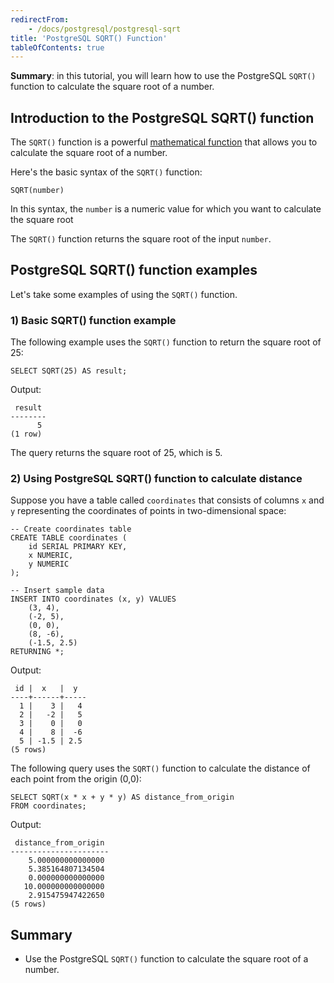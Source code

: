 ```yaml
---
redirectFrom:
    - /docs/postgresql/postgresql-sqrt
title: 'PostgreSQL SQRT() Function'
tableOfContents: true
---
```


**Summary**: in this tutorial, you will learn how to use the PostgreSQL `SQRT()` function to calculate the square root of a number.

## Introduction to the PostgreSQL SQRT() function

The `SQRT()` function is a powerful [mathematical function](/docs/postgresql/postgresql-math-functions) that allows you to calculate the square root of a number.

Here's the basic syntax of the `SQRT()` function:

```
SQRT(number)
```

In this syntax, the `number` is a numeric value for which you want to calculate the square root

The `SQRT()` function returns the square root of the input `number`.

## PostgreSQL SQRT() function examples

Let's take some examples of using the `SQRT()` function.

### 1) Basic SQRT() function example

The following example uses the `SQRT()` function to return the square root of 25:

```
SELECT SQRT(25) AS result;
```

Output:

```
 result
--------
      5
(1 row)
```

The query returns the square root of 25, which is 5.

### 2) Using PostgreSQL SQRT() function to calculate distance

Suppose you have a table called `coordinates` that consists of columns `x` and `y` representing the coordinates of points in two-dimensional space:

```
-- Create coordinates table
CREATE TABLE coordinates (
    id SERIAL PRIMARY KEY,
    x NUMERIC,
    y NUMERIC
);

-- Insert sample data
INSERT INTO coordinates (x, y) VALUES
    (3, 4),
    (-2, 5),
    (0, 0),
    (8, -6),
    (-1.5, 2.5)
RETURNING *;
```

Output:

```
 id |  x   |  y
----+------+-----
  1 |    3 |   4
  2 |   -2 |   5
  3 |    0 |   0
  4 |    8 |  -6
  5 | -1.5 | 2.5
(5 rows)
```

The following query uses the `SQRT()` function to calculate the distance of each point from the origin (0,0):

```
SELECT SQRT(x * x + y * y) AS distance_from_origin
FROM coordinates;
```

Output:

```
 distance_from_origin
----------------------
    5.000000000000000
    5.385164807134504
    0.000000000000000
   10.000000000000000
    2.915475947422650
(5 rows)
```

## Summary

- Use the PostgreSQL `SQRT()` function to calculate the square root of a number.
